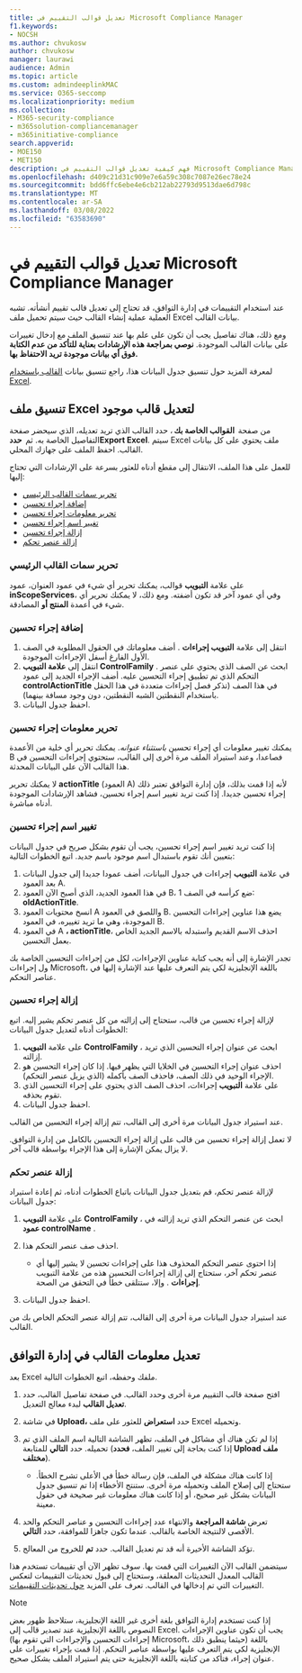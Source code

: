 ```yaml
---
title: تعديل قوالب التقييم في Microsoft Compliance Manager
f1.keywords:
- NOCSH
ms.author: chvukosw
author: chvukosw
manager: laurawi
audience: Admin
ms.topic: article
ms.custom: admindeeplinkMAC
ms.service: O365-seccomp
ms.localizationpriority: medium
ms.collection:
- M365-security-compliance
- m365solution-compliancemanager
- m365initiative-compliance
search.appverid:
- MOE150
- MET150
description: فهم كيفية تعديل قوالب التقييم في Microsoft Compliance Manager.
ms.openlocfilehash: d409c21d31c909e7e6a59c308c7087e26ec78e24
ms.sourcegitcommit: bdd6ffc6ebe4e6cb212ab22793d9513dae6d798c
ms.translationtype: MT
ms.contentlocale: ar-SA
ms.lasthandoff: 03/08/2022
ms.locfileid: "63583690"
---
```

# <a name="modify-assessment-templates-in-microsoft-compliance-manager"></a>تعديل قوالب التقييم في Microsoft Compliance Manager

عند استخدام التقييمات في إدارة التوافق، قد تحتاج إلى تعديل قالب تقييم أنشأته. تشبه العملية عملية إنشاء القالب حيث [](compliance-manager-templates-create.md) سيتم تحميل ملف Excel بيانات القالب.

ومع ذلك، هناك تفاصيل يجب أن تكون على علم بها عند تنسيق الملف مع إدخال تغييرات على بيانات القالب الموجودة. **نوصي بمراجعة هذه الإرشادات بعناية للتأكد من عدم الكتابة فوق أي بيانات موجودة تريد الاحتفاظ بها.**

لمعرفة المزيد حول تنسيق جدول البيانات هذا، راجع تنسيق بيانات [القالب باستخدام Excel](compliance-manager-templates-format-excel.md).

## <a name="format-your-excel-file-to-modify-an-existing-template"></a>تنسيق ملف Excel لتعديل قالب موجود

من صفحة  **القوالب الخاصة بك** ، حدد القالب الذي تريد تعديله، الذي سيحضر صفحة التفاصيل الخاصة به. ثم  **حددExport Excel**. سيتم Excel ملف يحتوي على كل بيانات القالب. احفظ الملف على جهازك المحلي.

للعمل على هذا الملف، الانتقال إلى مقطع أدناه للعثور بسرعة على الإرشادات التي تحتاج إليها:

- [تحرير سمات القالب الرئيسي](#edit-the-main-template-attributes)
- [إضافة إجراء تحسين](#add-an-improvement-action)
- [تحرير معلومات إجراء تحسين](#edit-an-improvement-actions-information)
- [تغيير اسم إجراء تحسين](#change-an-improvement-actions-name)
- [إزالة إجراء تحسين](#remove-an-improvement-action)
- [إزالة عنصر تحكم](#remove-a-control)

### <a name="edit-the-main-template-attributes"></a>تحرير سمات القالب الرئيسي

على علامة **التبويب** قوالب، يمكنك تحرير أي شيء في عمود العنوان، عمود **inScopeServices**، وفي أي عمود آخر قد تكون أضفته. ومع ذلك، لا يمكنك تحرير أي شيء في أعمدة **المنتج أو** المصادقة.

### <a name="add-an-improvement-action"></a>إضافة إجراء تحسين

1. انتقل إلى علامة **التبويب إجراءات** . أضف معلوماتك في الحقول المطلوبة في الصف الأول الفارغ أسفل الإجراءات الموجودة.
2. انتقل إلى **علامة التبويب ControlFamily** . ابحث عن الصف الذي يحتوي على عنصر التحكم الذي تم تطبيق إجراء التحسين عليه. أضف الإجراء الجديد إلى عمود **controlActionTitle** في هذا الصف (تذكر فصل إجراءات متعددة في هذا الحقل باستخدام النقطتين الشبه النقطتين، دون وجود مسافة بينهما).
3. احفظ جدول البيانات.

### <a name="edit-an-improvement-actions-information"></a>تحرير معلومات إجراء تحسين

يمكنك تغيير معلومات أي إجراء تحسين *باستثناء عنوانه*. يمكنك تحرير أي خلية من الأعمدة B فصاعدا، وعند استيراد الملف مرة أخرى إلى القالب، ستحتوي إجراءات التحسين في هذا القالب الآن على البيانات المحدثة.

لا يمكنك تحرير **actionTitle** (العمود A) لأنه إذا قمت بذلك، فإن إدارة التوافق تعتبر ذلك إجراء تحسين جديدا. إذا كنت تريد تغيير اسم إجراء تحسين، فشاهد الإرشادات الموجودة أدناه مباشرة.

### <a name="change-an-improvement-actions-name"></a>تغيير اسم إجراء تحسين

إذا كنت تريد تغيير اسم إجراء تحسين، يجب أن تقوم بشكل صريح في جدول البيانات بتعيين أنك تقوم باستبدال اسم موجود باسم جديد. اتبع الخطوات التالية:

1. في علامة **التبويب** إجراءات في جدول البيانات، أضف عمودا جديدا إلى جدول البيانات بعد العمود A.
2. في هذا العمود الجديد، الذي أصبح الآن العمود B، ضع كرأسه في الصف 1: **oldActionTitle**.
3. انسخ محتويات العمود A واللصق في العمود B. يضع هذا عناوين إجراءات التحسين الموجودة، وهي ما تريد تغييره، في العمود B.
4. في العمود A **، actionTitle**، احذف الاسم القديم واستبدله بالاسم الجديد الخاص بعمل التحسين.

تجدر الإشارة إلى أنه يجب كتابة عناوين الإجراءات، لكل من إجراءات التحسين الخاصة بك ول إجراءات Microsoft، باللغة الإنجليزية لكي يتم التعرف عليها عند الإشارة إليها في عناصر التحكم.

### <a name="remove-an-improvement-action"></a>إزالة إجراء تحسين

لإزالة إجراء تحسين من قالب، ستحتاج إلى إزالته من كل عنصر تحكم يشير إليه. اتبع الخطوات أدناه لتعديل جدول البيانات:

1. على علامة **التبويب ControlFamily** ، ابحث عن عنوان إجراء التحسين الذي تريد إزالته.
2. احذف عنوان إجراء التحسين في الخلايا التي يظهر فيها. إذا كان إجراء التحسين هو الإجراء الوحيد في ذلك الصف، فاحذف الصف بأكمله (الذي يزيل عنصر التحكم).
3. على علامة **التبويب** إجراءات، احذف الصف الذي يحتوي على إجراء التحسين الذي تقوم بحذفه.
4. احفظ جدول البيانات.

عند استيراد جدول البيانات مرة أخرى إلى القالب، تتم إزالة إجراء التحسين من القالب.

لا تعمل إزالة إجراء تحسين من قالب على إزالة إجراء التحسين بالكامل من إدارة التوافق. لا يزال يمكن الإشارة إلى هذا الإجراء بواسطة قالب آخر.

### <a name="remove-a-control"></a>إزالة عنصر تحكم

لإزالة عنصر تحكم، قم بتعديل جدول البيانات باتباع الخطوات أدناه، ثم إعادة استيراد جدول البيانات:

1. على علامة **التبويب ControlFamily** ، ابحث عن عنصر التحكم الذي تريد إزالته في **عمود controlName** .
2. احذف صف عنصر التحكم هذا.
    - إذا احتوى عنصر التحكم المحذوف هذا على إجراءات تحسين لا يشير إليها أي عنصر تحكم آخر، ستحتاج إلى إزالة إجراءات التحسين هذه من علامة التبويب **إجراءات** . وإلا، ستتلقى خطأ في التحقق من الصحة.

3. احفظ جدول البيانات.

عند استيراد جدول البيانات مرة أخرى إلى القالب، تتم إزالة عنصر التحكم الخاص بك من القالب.

## <a name="modify-template-info-in-compliance-manager"></a>تعديل معلومات القالب في إدارة التوافق

بعد Excel ملفك وحفظه، اتبع الخطوات التالية.

1. افتح صفحة قالب التقييم مرة أخرى وحدد القالب. في صفحة تفاصيل القالب، حدد **تعديل القالب** لبدء معالج التعديل.
2. في شاشة **Upload،** حدد **استعراض** للعثور على ملف Excel وتحميله.
3. إذا لم تكن هناك أي مشاكل في الملف، تظهر الشاشة التالية اسم الملف الذي تم تحميله. حدد **التالي** للمتابعة (إذا كنت بحاجة إلى تغيير الملف، **فحدد Upload ملف مختلف**).
    - إذا كانت هناك مشكلة في الملف، فإن رسالة خطأ في الأعلى تشرح الخطأ. ستحتاج إلى إصلاح الملف وتحميله مرة أخرى. ستنتج الأخطاء إذا تم تنسيق جدول البيانات بشكل غير صحيح، أو إذا كانت هناك معلومات غير صحيحة في حقول معينة.

4. تعرض **شاشة المراجعة** والانتهاء عدد إجراءات التحسين و عناصر التحكم والحد الأقصى لالنتيجة الخاصة بالقالب. عندما تكون جاهزا للموافقة، حدد **التالي**.
5. تؤكد الشاشة الأخيرة أنه قد تم تعديل القالب. حدد **تم** للخروج من المعالج.

سيتضمن القالب الآن التغييرات التي قمت بها. سوف تظهر الآن أي تقييمات تستخدم هذا القالب المعدل التحديثات المعلقة، وستحتاج إلى قبول تحديثات التقييمات لتعكس التغييرات التي تم إدخالها في القالب. تعرف على المزيد [حول تحديثات التقييمات](compliance-manager-assessments.md#accept-updates-to-assessments).

> [!NOTE]
> إذا كنت تستخدم إدارة التوافق بلغة أخرى غير اللغة الإنجليزية، ستلاحظ ظهور بعض النصوص باللغة الإنجليزية عند تصدير قالب إلى Excel. يجب أن تكون عناوين الإجراءات (إجراءات التحسين والإجراءات التي تقوم بها Microsoft، حيثما ينطبق ذلك) باللغة الإنجليزية لكي يتم التعرف عليها بواسطة عناصر التحكم. إذا قمت بإجراء تغييرات على عنوان إجراء، فتأكد من كتابته باللغة الإنجليزية حتى يتم استيراد الملف بشكل صحيح.
